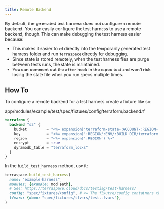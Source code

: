 ```yaml
---
title: Remote Backend
---
```


By default, the generated test harness does not configure a remote backend. You can easily configure the test harness to use a remote backend, though. This can make debugging the test harness easier because:

* This makes it easier to `cd` directly into the temporarily generated test harness folder and run `terraspace` directly for debugging.
* Since state is stored remotely, when the test harness files are purge between tests runs, the state is maintained.
* You can comment out the `after` hook in the rspec test and won't risk losing the state file when you run specs multiple times.

## How To

To configure a remote backend for a test harness create a fixture like so:

app/modules/example/test/spec/fixtures/config/terraform/backend.tf

```terraform
terraform {
  backend "s3" {
    bucket         = "<%= expansion('terraform-state-:ACCOUNT-:REGION-:ENV') %>"
    key            = "<%= expansion(':REGION/:ENV/:BUILD_DIR/terraform.tfstate') %>"
    region         = "<%= expansion(':REGION') %>"
    encrypt        = true
    dynamodb_table = "terraform_locks"
  }
}
```

In the `build_test_harness` method, use it:

```ruby
terraspace.build_test_harness(
  name: "example-harness",
  modules: {example: mod_path},
  # See: https://terraspace.cloud/docs/testing/test-harness/
  config: "spec/fixtures/config", # <= The fixutre/config containers the terraform/backend.tf
  tfvars: {demo: "spec/fixtures/tfvars/test.tfvars"},
)
```

